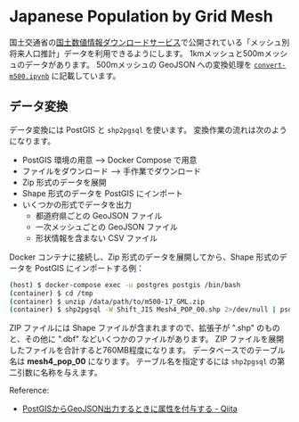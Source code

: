 # Japanese Population by Grid Mesh

国土交通省の[国土数値情報ダウンロードサービス](http://nlftp.mlit.go.jp/ksj/)で公開されている「メッシュ別将来人口推計」データを利用できるようにします。
1kmメッシュと500mメッシュのデータがあります。
500mメッシュの GeoJSON への変換処理を [`convert-m500.ipynb`](convert-m500.ipynb) に記載しています。

## データ変換

データ変換には PostGIS と `shp2pgsql` を使います。
変換作業の流れは次のようになります。

- PostGIS 環境の用意  --> Docker Compose で用意
- ファイルをダウンロード  --> 手作業でダウンロード
- Zip 形式のデータを展開
- Shape 形式のデータを PostGIS にインポート
- いくつかの形式でデータを出力
    - 都道府県ごとの GeoJSON ファイル
    - 一次メッシュごとの GeoJSON ファイル
    - 形状情報を含まない CSV ファイル

Docker コンテナに接続し、Zip 形式のデータを展開してから、Shape 形式のデータを PostGIS にインポートする例：

```bash
(host) $ docker-compose exec -u postgres postgis /bin/bash
(container) $ cd /tmp
(container) $ unzip /data/path/to/m500-17_GML.zip
(container) $ shp2pgsql -W Shift_JIS Mesh4_POP_00.shp 2>/dev/null | psql -d postgres
```

ZIP ファイルには Shape ファイルが含まれますので、拡張子が ".shp" のものと、その他に ".dbf" などいくつかのファイルがあります。
ZIP ファイルを展開したファイルを合計すると760MB程度になります。
データベースでのテーブル名は **mesh4_pop_00** になります。
テーブル名を指定するには `shp2pgsql` の第二引数に名称を与えます。

Reference:

* [PostGISからGeoJSON出力するときに属性を付与する - Qiita](http://qiita.com/kshigeru/items/8940ecf7f261a6b01ed0)
